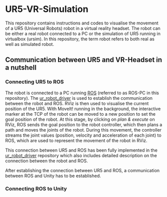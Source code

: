 # UR5-VR-Simulation
This repository contains instructions and codes to visualise the movement of a UR5 (Universal Robots) robot in a virtual reality headset. The robot can be either a real robot connected to a PC or the simulation of UR5 running in virtualbox (ursim). In this repository, the term robot refers to both real as well as simulated robot.
## Communication between UR5 and VR-Headset in a nutshell
### Connecting UR5 to ROS
The robot is connected to a PC running [ROS](https://wiki.ros.org/noetic) (referred to as ROS-PC in this repository). The [ur_robot_driver](https://github.com/UniversalRobots/Universal_Robots_ROS_Driver) is used to establish the communication between the robot and ROS. RViz is then used to visualise the current position of the UR5. With MoveIt! running in the background, the interactive marker at the TCP of the robot can be moved to a new position to set the goal position of the robot. At this stage, by clicking on *plan & execute* on RViz, ROS sends the goal position to the robot controller, which then plans a path and moves the joints of the robot. During this movement, the controller streams the joint values (position, velocity and acceleration of each joint) to ROS, which are used to represent the movement of the robot in RViz.

This connection between UR5 and ROS has been fully implemented in the [ur_robot_driver](https://github.com/UniversalRobots/Universal_Robots_ROS_Driver) repository which also includes detailed description on the connection between the robot and ROS.

After establishing the connection between UR5 and ROS, a communication between ROS and Unity has to be established.
### Connecting ROS to Unity
